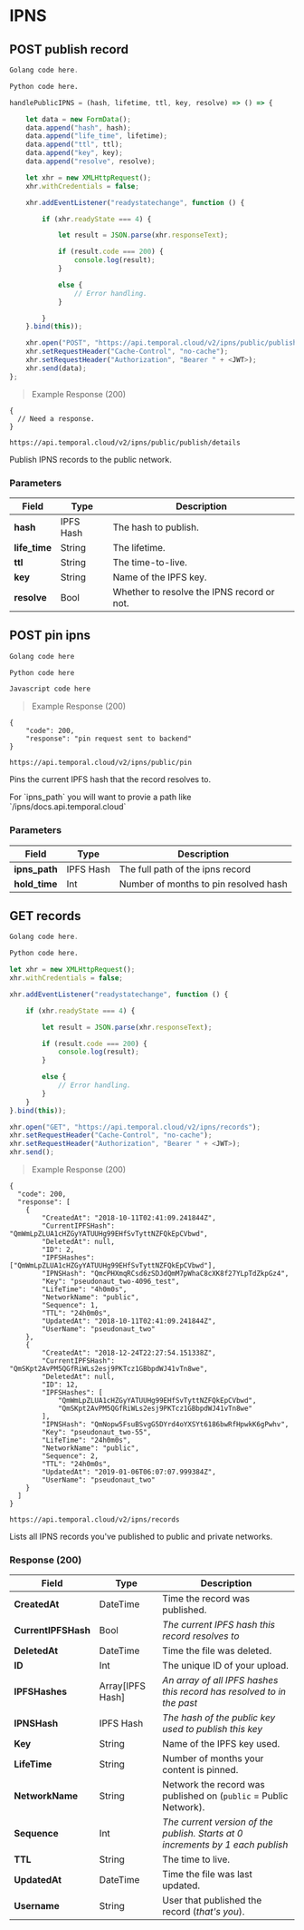 # IPNS

## POST publish record

```go
Golang code here.
```

```python
Python code here.
```

```javascript
handlePublicIPNS = (hash, lifetime, ttl, key, resolve) => () => {

    let data = new FormData();
    data.append("hash", hash);
    data.append("life_time", lifetime);
    data.append("ttl", ttl);
    data.append("key", key);
    data.append("resolve", resolve);

    let xhr = new XMLHttpRequest();
    xhr.withCredentials = false;

    xhr.addEventListener("readystatechange", function () {

        if (xhr.readyState === 4) {

            let result = JSON.parse(xhr.responseText);

            if (result.code === 200) {
                console.log(result);
            }

            else {
                // Error handling.
            }

        }
    }.bind(this));

    xhr.open("POST", "https://api.temporal.cloud/v2/ipns/public/publish/details");
    xhr.setRequestHeader("Cache-Control", "no-cache");
    xhr.setRequestHeader("Authorization", "Bearer " + <JWT>);
    xhr.send(data);
};
```

> Example Response (200)

```
{
  // Need a response.
}
```

`https://api.temporal.cloud/v2/ipns/public/publish/details`

Publish IPNS records to the public network.

### Parameters

| Field | Type | Description
|-----------|------|-------------
| <b>hash</b> | IPFS Hash | The hash to publish.
| <b>life_time</b> | String | The lifetime.
| <b>ttl</b> | String | The time-to-live.
| <b>key</b> | String | Name of the IPFS key.
| <b>resolve</b> | Bool | Whether to resolve the IPNS record or not.

## POST pin ipns

```go
Golang code here
```

```python
Python code here
```

```javascript
Javascript code here
```

> Example Response (200)

```
{
    "code": 200,
    "response": "pin request sent to backend"
}
```

`https://api.temporal.cloud/v2/ipns/public/pin`

Pins the current IPFS hash that the record resolves to. 

<aside class="warning">
For `ipns_path` you will want to provie a path like `/ipns/docs.api.temporal.cloud`
</aside>

### Parameters

| Field | Type | Description
|-----------|------|-------------
| <b>ipns_path</b> | IPFS Hash | The full path of the ipns record
| <b>hold_time</b> | Int | Number of months to pin resolved hash


## GET records

```go
Golang code here.
```

```python
Python code here.
```

```javascript
let xhr = new XMLHttpRequest();
xhr.withCredentials = false;

xhr.addEventListener("readystatechange", function () {

    if (xhr.readyState === 4) {

        let result = JSON.parse(xhr.responseText);

        if (result.code === 200) {
            console.log(result);
        }

        else {
            // Error handling.
        }
    }
}.bind(this));

xhr.open("GET", "https://api.temporal.cloud/v2/ipns/records");
xhr.setRequestHeader("Cache-Control", "no-cache");
xhr.setRequestHeader("Authorization", "Bearer " + <JWT>);
xhr.send();
```

> Example Response (200)

```
{
  "code": 200,
  "response": [
    {
        "CreatedAt": "2018-10-11T02:41:09.241844Z",
        "CurrentIPFSHash": "QmWmLpZLUA1cHZGyYATUUHg99EHfSvTyttNZFQkEpCVbwd",
        "DeletedAt": null,
        "ID": 2,
        "IPFSHashes": ["QmWmLpZLUA1cHZGyYATUUHg99EHfSvTyttNZFQkEpCVbwd"],
        "IPNSHash": "QmcPHXmqRCsd6zSDJdQmM7pWhaC8cXK8f27YLpTdZkpGz4",
        "Key": "pseudonaut_two-4096_test",
        "LifeTime": "4h0m0s",
        "NetworkName": "public",
        "Sequence": 1,
        "TTL": "24h0m0s",
        "UpdatedAt": "2018-10-11T02:41:09.241844Z",
        "UserName": "pseudonaut_two"
    },
    {
        "CreatedAt": "2018-12-24T22:27:54.151338Z",
        "CurrentIPFSHash": "QmSKpt2AvPM5QGfRiWLs2esj9PKTcz1GBbpdWJ41vTn8we",
        "DeletedAt": null,
        "ID": 12,
        "IPFSHashes": [
            "QmWmLpZLUA1cHZGyYATUUHg99EHfSvTyttNZFQkEpCVbwd",
            "QmSKpt2AvPM5QGfRiWLs2esj9PKTcz1GBbpdWJ41vTn8we"
        ],
        "IPNSHash": "QmNopw5FsuBSvgG5DYrd4oYXSYt6186bwRfHpwkK6gPwhv",
        "Key": "pseudonaut_two-55",
        "LifeTime": "24h0m0s",
        "NetworkName": "public",
        "Sequence": 2,
        "TTL": "24h0m0s",
        "UpdatedAt": "2019-01-06T06:07:07.999384Z",
        "UserName": "pseudonaut_two"
    }
  ]
}
```

`https://api.temporal.cloud/v2/ipns/records`

Lists all IPNS records you've published to public and private networks.

### Response (200)

| Field | Type | Description
|-----------|------|-------------
| <b>CreatedAt</b> | DateTime | Time the record was published.
| <b>CurrentIPFSHash</b> | Bool | <i>The current IPFS hash this record resolves to</i>
| <b>DeletedAt</b> | DateTime | Time the file was deleted.
| <b>ID</b> | Int | The unique ID of your upload.
| <b>IPFSHashes</b> | Array[IPFS Hash] | <i>An array of all IPFS hashes this record has resolved to in the past</i>
| <b>IPNSHash</b> | IPFS Hash | <i>The hash of the public key used to publish this key</i>
| <b>Key</b> | String | Name of the IPFS key used.
| <b>LifeTime</b> | String | Number of months your content is pinned.
| <b>NetworkName</b> | String | Network the record was published on (`public` = Public Network).
| <b>Sequence</b> | Int | <i>The current version of the publish. Starts at 0 increments by 1 each publish</i>
| <b>TTL</b> | String | The time to live.
| <b>UpdatedAt</b> | DateTime | Time the file was last updated.
| <b>Username</b> | String | User that published the record (<i>that's you</i>).